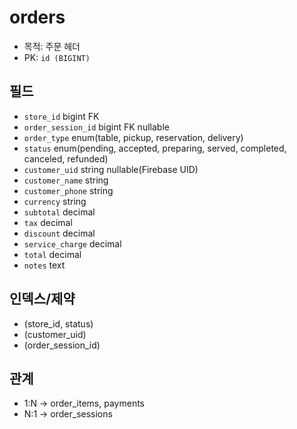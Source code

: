 # orders

- 목적: 주문 헤더
- PK: `id (BIGINT)`

## 필드
- `store_id` bigint FK
- `order_session_id` bigint FK nullable
- `order_type` enum(table, pickup, reservation, delivery)
- `status` enum(pending, accepted, preparing, served, completed, canceled, refunded)
- `customer_uid` string nullable(Firebase UID)
- `customer_name` string
- `customer_phone` string
- `currency` string
- `subtotal` decimal
- `tax` decimal
- `discount` decimal
- `service_charge` decimal
- `total` decimal
- `notes` text

## 인덱스/제약
- (store_id, status)
- (customer_uid)
- (order_session_id)

## 관계
- 1:N → order_items, payments
- N:1 → order_sessions

